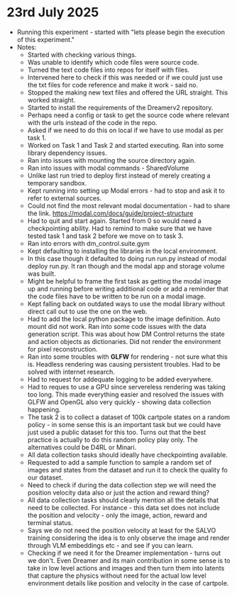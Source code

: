 # 23rd July 2025

- Running this experiment - started with "lets please begin the execution of this experiment."
- Notes: 
    * Started with checking various things.
    * Was unable to identify which code files were source code. 
    * Turned the text code files into repos for itself with files.
    * Intervened here to check if this was needed or if we could just use the txt files for code reference and make it work - said no.
    * Stopped the making new text files and offered the URL straight. This worked straight.
    * Started to install the requirements of the Dreamerv2 repository. 
    * Perhaps need a config or task to get the source code where relevant with the urls instead of the code in the repo.
    * Asked if we need to do this on local if we have to use modal as per task 1. 
    * Worked on Task 1 and Task 2 and started executing. Ran into some library dependency issues.
    * Ran into issues with mounting the source directory again.
    * Ran into issues with modal commands - SharedVolume
    * Unlike last run tried to deploy first instead of merely creating a temporary sandbox.
    * Kept running into setting up Modal errors - had to stop and ask it to refer to external sources.
    * Could not find the most relevant modal documentation - had to share the link. https://modal.com/docs/guide/project-structure
    * Had to quit and start again. Started from 0 so would need a checkpointing ability. Had to remind to make sure that we have tested task 1 and task 2 before we move on to task 3. 
    * Ran into errors with dm_control.suite.gym
    * Kept defaulting to installing the libraries in the local environment. 
    * In this case though it defaulted to doing run run.py instead of modal deploy run.py. It ran though and the modal app and storage volume was built. 
    * Might be helpful to frame the first task as getting the modal image up and running before writing additional code or add a reminder that the code files have to be written to be run on a modal image. 
    * Kept falling back on outdated ways to use the modal library without direct call out to use the one on the web. 
    * Had to add the local python package to the image definition. Auto mount did not work. Ran into some code issues with the data generation script. This was about how DM Control returns the state and action objects as dictionaries. Did not render the environment for pixel reconstruction.
    * Ran into some troubles with **GLFW** for rendering - not sure what this is. Headless rendering was causing persistent troubles. Had to be solved with internet research.
    * Had to request for addequate logging to be added everywhere.
    * Had to reques to use a GPU since servereless rendering was taking too long. This made everything easier and resolved the issues with GLFW and OpenGL also very quickly - showing data collection happening. 
    * The task 2 is to collect a dataset of 100k cartpole states on a random policy - in some sense this is an important task but we could have just used a public dataset for this too. Turns out that the best practice is actually to do this random policy play only. The alternatives could be D4RL or Minari. 
    * All data collection tasks should ideally have checkpointing available. 
    * Requested to add a sample function to sample a random set of images and states from the dataset and run it to check the quality fo our dataset. 
    * Need to check if during the data collection step we will need the position velocity data also or just the action and reward thing? 
    * All data collection tasks should clearly mention all the details that need to be collected. For instance - this data set does not include the position and velocity - only the image, action, reward and terminal status.
    * Says we do not need the position velocity at least for the SALVO training considering the idea is to only observe the image and render through VLM embeddings etc - and see if you can learn. 
    * Checking if we need it for the Dreamer implementation - turns out we don't. Even Dreamer and its main contribution in some sense is to take in low level actions and images and then turn them into latents that capture the physics without need for the actual low level environment details like position and velocity in the case of cartpole.


